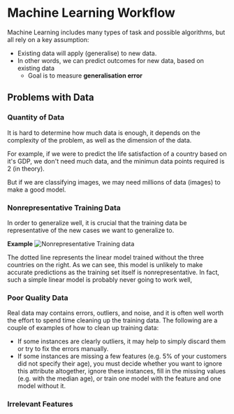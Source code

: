 # Machine Learning Workflow

Machine Learning includes many types of task and possible algorithms, but all rely on a key assumption:
* Existing data will apply (generalise) to new data.
* In other words, we can predict outcomes for new data, based on existing data
    * Goal is to measure **generalisation error**

## Problems with Data

### Quantity of Data
It is hard to determine how much data is enough, it depends on the complexity of the problem, as well as the dimension of the data.

For example, if we were to predict the life satisfaction of a country based on it's GDP, we don't need much data, and the minimun data points required is 2 (in theory).

But if we are classifying images, we may need millions of data (images) to make a good model.

### Nonrepresentative Training Data
In order to generalize well, it is crucial that the training data be representative of the new cases we want to generalize to.

**Example**
![Nonrepresentative Training data](https://cdn.jsdelivr.net/gh/Che-Zhu/graveyard-of-pics@main/img/20210305003821.png)

The dotted line represents the linear model trained without the three countries on the right. As we can see, this model is unlikely to make accurate predictions as the training set itself is nonrepresentative. In fact, such a simple linear model is probably never going to work well,

### Poor Quality Data
Real data may contains errors, outliers, and noise, and it is often well worth the effort to spend time cleaning up the training data. The following are a couple of examples of how to clean up training data:
* If some instances are clearly outliers, it may help to simply discard them or try to fix the errors manually.
* If some instances are missing a few features (e.g. 5% of your customers did not specify their age), you must decide whether you want to ignore this attribute altogether, ignore these instances, fill in the missing values (e.g. with the median age), or train one model with the feature and one model without it.

### Irrelevant Features
